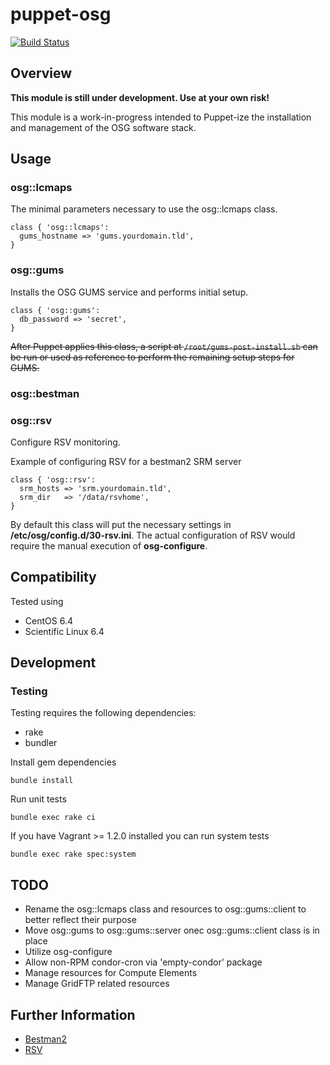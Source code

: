 # puppet-osg

[![Build Status](https://travis-ci.org/treydock/puppet-osg.png)](https://travis-ci.org/treydock/puppet-osg)

## Overview

**This module is still under development.  Use at your own risk!**

This module is a work-in-progress intended to Puppet-ize the installation and management of the OSG software stack.

## Usage

### osg::lcmaps

The minimal parameters necessary to use the osg::lcmaps class.

    class { 'osg::lcmaps':
      gums_hostname => 'gums.yourdomain.tld',
    }

### osg::gums

Installs the OSG GUMS service and performs initial setup.

    class { 'osg::gums':
      db_password => 'secret',
    }

<strike>After Puppet applies this class, a script at `/root/gums-post-install.sh` can be run or used as reference to perform the remaining setup steps for GUMS.</strike>

### osg::bestman

### osg::rsv

Configure RSV monitoring.

Example of configuring RSV for a bestman2 SRM server

    class { 'osg::rsv':
      srm_hosts => 'srm.yourdomain.tld',
      srm_dir   => '/data/rsvhome',
    }

By default this class will put the necessary settings in **/etc/osg/config.d/30-rsv.ini**.  The actual configuration of RSV would require the manual execution of **osg-configure**.

## Compatibility

Tested using

* CentOS 6.4
* Scientific Linux 6.4

## Development

### Testing

Testing requires the following dependencies:

* rake
* bundler

Install gem dependencies

    bundle install

Run unit tests

    bundle exec rake ci

If you have Vagrant >= 1.2.0 installed you can run system tests

    bundle exec rake spec:system

## TODO

* Rename the osg::lcmaps class and resources to osg::gums::client to better reflect their purpose
* Move osg::gums to osg::gums::server onec osg::gums::client class is in place
* Utilize osg-configure
* Allow non-RPM condor-cron via 'empty-condor' package
* Manage resources for Compute Elements
* Manage GridFTP related resources

## Further Information

* [Bestman2](https://twiki.grid.iu.edu/bin/view/Documentation/Release3/InstallOSGBestmanSE)
* [RSV](https://twiki.grid.iu.edu/bin/view/Documentation/Release3/InstallRSV)

